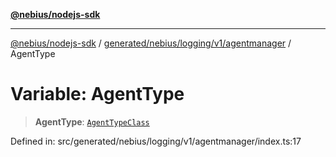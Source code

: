 [**@nebius/nodejs-sdk**](../../../../../../README.md)

---

[@nebius/nodejs-sdk](../../../../../../README.md) / [generated/nebius/logging/v1/agentmanager](../README.md) / AgentType

# Variable: AgentType

> **AgentType**: [`AgentTypeClass`](../type-aliases/AgentTypeClass.md)

Defined in: src/generated/nebius/logging/v1/agentmanager/index.ts:17
